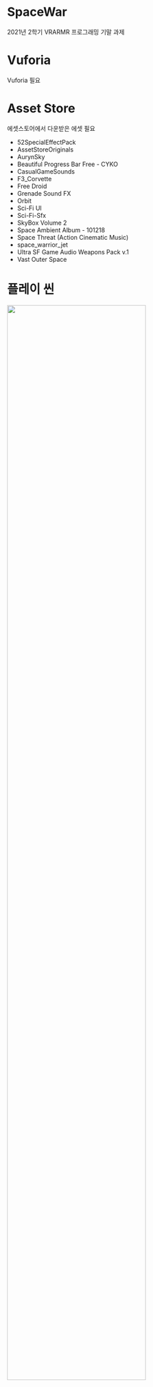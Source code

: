 # SpaceWar
2021년 2학기 VRARMR 프로그래밍 기말 과제

# Vuforia 
Vuforia 필요

# Asset Store
에셋스토어에서 다운받은 에셋 필요
- 52SpecialEffectPack
- AssetStoreOriginals
- AurynSky
- Beautiful Progress Bar Free - CYKO
- CasualGameSounds
- F3_Corvette
- Free Droid
- Grenade Sound FX
- Orbit
- Sci-Fi UI
- Sci-Fi-Sfx
- SkyBox Volume 2
- Space Ambient Album - 101218
- Space Threat (Action Cinematic Music)
- space_warrior_jet
- Ultra SF Game Audio Weapons Pack v.1
- Vast Outer Space

# 플레이 씬
<img width="80%" src="{이미지 경로}"/>
